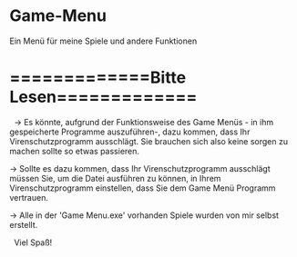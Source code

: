 # Game-Menu
Ein Menü für meine Spiele und andere Funktionen

# =============Bitte Lesen=============
 
→ Es könnte, aufgrund der Funktionsweise des Game Menüs - in 
  ihm gespeicherte Programme auszuführen-, dazu kommen, 
  dass Ihr Virenschutzprogramm ausschlägt. Sie brauchen 
  sich also keine sorgen zu machen sollte so etwas passieren.

→ Sollte es dazu kommen, dass Ihr Virenschutzprogramm ausschlägt 
  müssen Sie, um die Datei ausführen zu können, in Ihrem 
  Virenschutzprogramm einstellen, dass Sie dem Game Menü Programm 
  vertrauen.

→ Alle in der 'Game Menu.exe' vorhanden Spiele wurden von mir selbst erstellt.

 	Viel Spaß!
